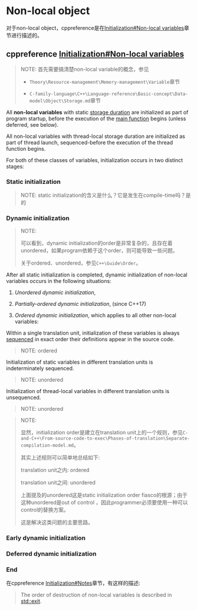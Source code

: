 # Non-local object

对于non-local object，cppreference是在[Initialization#Non-local variables](https://en.cppreference.com/w/cpp/language/initialization#Non-local_variables)章节进行描述的。

## cppreference [Initialization#Non-local variables](https://en.cppreference.com/w/cpp/language/initialization#Non-local_variables)

> NOTE: 首先需要搞清楚non-local variable的概念，参见
>
> - `Theory\Resource-management\Memory-management\Variable`章节
>
> - `C-family-language\C++\Language-reference\Basic-concept\Data-model\Object\Storage.md`章节
>
> 

All **non-local variables** with static [storage duration](https://en.cppreference.com/w/cpp/language/storage_duration) are initialized as part of program startup, before the execution of the [main function](https://en.cppreference.com/w/cpp/language/main_function) begins (unless deferred, see below). 

All non-local variables with thread-local storage duration are initialized as part of thread launch, sequenced-before the execution of the thread function begins. 

For both of these classes of variables, initialization occurs in two distinct stages:

### Static initialization

> NOTE: static initialization的含义是什么？它是发生在compile-time吗？是的



### Dynamic initialization

> NOTE: 
>
> 可以看到，dynamic initialization的order是非常复杂的，且存在着unordered，如果program依赖于这个order，则可能导致一些问题。
>
> 关于ordered、unordered，参见`C++\Guide\Order`。

After all static initialization is completed, dynamic initialization of non-local variables occurs in the following situations:

1) *Unordered dynamic initialization*,

2) *Partially-ordered dynamic initialization*, (since C++17)

3) *Ordered dynamic initialization*, which applies to all other non-local variables: 

Within a single translation unit, initialization of these variables is always [sequenced](https://en.cppreference.com/w/cpp/language/eval_order) in exact order their definitions appear in the source code.

> NOTE: ordered

Initialization of static variables in different translation units is indeterminately sequenced. 

> NOTE: unordered

Initialization of thread-local variables in different translation units is unsequenced.

> NOTE: unordered



> NOTE: 
>
> 显然，initialization order是建立在translation unit上的一个规则，参见`C-and-C++\From-source-code-to-exec\Phases-of-translation\Separate-compilation-model.md`。
>
> 其实上述规则可以简单地总结如下: 
>
> translation unit之内: ordered
>
> translation unit之间: unordered
>
> 上面提及的unordered这是static initialization order fiasco的根源；由于这种unordered是out of control ，因此programmer必须要使用一种可以control的替换方案。
>
> 这是解决这类问题的主要思路。



### Early dynamic initialization



### Deferred dynamic initialization



### End

在cppreference [Initialization#Notes](https://en.cppreference.com/w/cpp/language/initialization#Notes)章节，有这样的描述: 

> The order of destruction of non-local variables is described in [std::exit](https://en.cppreference.com/w/cpp/utility/program/exit).